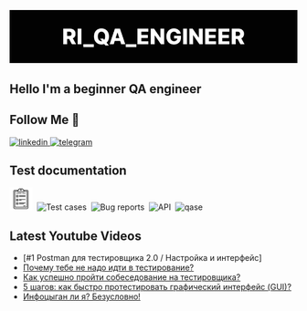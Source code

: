 [![Header](https://github.com/rafik304/rafik304/blob/main/assets/logo1.png)](https://t.me/Qa_engineer_22)

## Hello I'm a beginner QA engineer

## Follow Me 🤝

<div id="badges">
    <a href="https://www.linkedin.com/in/artsiomrusau/" target="_blank">
      <img src="https://cdn-icons-png.flaticon.com/512/2504/2504799.png" width="40" height="40" alt="linkedin" />
    </a>
    <a href="https://t.me/Qa_engineer_22" target="_blank">
      <img src="https://cdn-icons-png.flaticon.com/512/2111/2111646.png" width="40" height="40" alt="telegram" />
    </a>
  </div>

## Test documentation

<div>
  <img src="https://github.com/rafik304/rafik304/blob/main/assets/Checklist.svg" title="Checklists" alt="checklist" width="40" height="40"/>&nbsp
  <img src="https://upload.wikimedia.org/wikipedia/commons/thumb/8/8d/YouTrack_Icon.svg/1024px-YouTrack_Icon.svg.png?20200803082248" title="Test cases" alt="Test cases" width="40" height="40"/>&nbsp
  <img src="https://codahosted.io/packs/21236/unversioned/assets/LOGO/ba1091c59bab89cd2fd0f289622731fe16113d7b00905abe64759c313a4b73b76c1b0426076ed76cb74752234c734131df46992d5b8b48fc13e264240e4f7119f736cfeb64df36ded54b5cbf6198b9cadedf18dd0cac5c7dbcd16e6336c29363cd1292ba" title="Bug reporst" alt="Bug reports" width="40" height="40"/>&nbsp
  <img src="https://docs.testit.software/images/testit_logo_icon_blue.png" title="API" alt="API" width="40" height="40"/>&nbsp
  <img src="https://luna1.co/eb0187.png" title="Test design" alt="qase" width="40" height="40"/>&nbsp
</div>

## Latest Youtube Videos

<!-- YOUTUBE:START -->
- [#1 Postman для тестировщика 2.0 / Настройка и интерфейс]
- [Почему тебе не надо идти в тестирование?](https://www.youtube.com/watch?v=YqP1BfupFMw)
- [Как успешно пройти собеседование на тестировщика?](https://www.youtube.com/watch?v=zEJ97R31-LY)
- [5 шагов: как быстро протестировать графический интерфейс &lpar;GUI&rpar;?](https://www.youtube.com/watch?v=fumIbhZB04M)
- [Инфоцыган ли я? Безусловно!](https://www.youtube.com/watch?v=0gBri6MEZn8)
<!-- YOUTUBE:END -->
